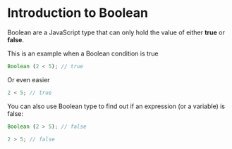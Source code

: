 # Introduction to Boolean

Boolean are a JavaScript type that can only hold the value of either **true** or **false**. 

This is an example when a Boolean condition is true

```javascript
Boolean (2 < 5); // true
```

Or even easier

```javascript
2 < 5; // true
```
You can also use Boolean type to find out if an expression (or a variable) is false:

```javascript
Boolean (2 > 5); // false
```
```javascript
2 > 5; // false
```
